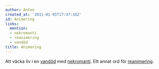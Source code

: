 ```yaml
---
author: Anton
created_at: '2011-01-05T17:47:16Z'
id: Animering
links:
  mention:
  - nekromanti
  - reanimering
  - vandöd
title: Animering
---
```


Att väcka liv i en [vandöd] med [nekromanti]. Ett annat ord för [reanimering].

  [vandöd]: vandöd
  [nekromanti]: nekromanti
  [reanimering]: reanimering
